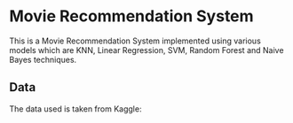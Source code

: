 # Movie Recommendation System
This is a Movie Recommendation System implemented using various models which are KNN, Linear Regression, SVM, Random Forest and Naive Bayes techniques.
## Data
The data used is taken from Kaggle:
